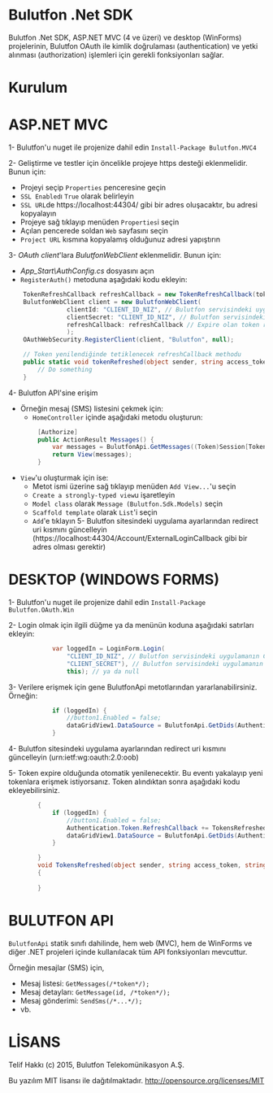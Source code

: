 # Bulutfon .Net SDK
 
Bulutfon .Net SDK, ASP.NET MVC (4 ve üzeri) ve desktop (WinForms) projelerinin, Bulutfon OAuth ile kimlik doğrulaması (authentication) ve yetki alınması (authorization) işlemleri için gerekli fonksiyonları sağlar.

# Kurulum


# ASP.NET MVC

1- Bulutfon'u nuget ile projenize dahil edin ```Install-Package Bulutfon.MVC4```

2- Geliştirme ve testler için öncelikle projeye https desteği eklenmelidir. Bunun için:
  * Projeyi seçip ```Properties``` penceresine geçin
  * ```SSL Enabled```ı ```True``` olarak belirleyin
  * ```SSL URL```de https://localhost:44304/ gibi bir adres oluşacaktır, bu adresi kopyalayın
  * Projeye sağ tıklayıp menüden ```Properties```i seçin
  * Açılan pencerede soldan ```Web``` sayfasını seçin
  * ```Project URL``` kısmına kopyalamış olduğunuz adresi yapıştırın

3- *OAuth client*'lara *BulutfonWebClient* eklenmelidir. Bunun için:
  * *App_Start\AuthConfig.cs* dosyasını açın
  * ```RegisterAuth()``` metoduna aşağıdaki kodu ekleyin:
``` csharp
	TokenRefreshCallback refreshCallback = new TokenRefreshCallback(tokenRefreshed);
	BulutfonWebClient client = new BulutfonWebClient(
                clientId: "CLIENT_ID_NIZ", // Bulutfon servisindeki uygulamanın Client ID'si
                clientSecret: "CLIENT_ID_NIZ", // Bulutfon servisindeki uygulamanın Client Secret'ı 
				refreshCallback: refreshCallback // Expire olan token refreshlendiğinde tetiklenecek method. Kullanmayacaksanız null değer gönderebilirsiniz. 
				);
    OAuthWebSecurity.RegisterClient(client, "Bulutfon", null);

```

``` csharp
	// Token yenilendiğinde tetiklenecek refreshCallback methodu
	public static void tokenRefreshed(object sender, string access_token, string refreh_token) {
		// Do something
	}

```

4- Bulutfon API'sine erişim
  * Örneğin mesaj (SMS) listesini çekmek için:
    * ```HomeController``` içinde aşağıdaki metodu oluşturun:
``` csharp
        [Authorize]
        public ActionResult Messages() {
            var messages = BulutfonApi.GetMessages((Token)Session[Token.Key]);
            return View(messages);
        }
```
  * ```View```'u oluşturmak için ise:
    * Metot ismi üzerine sağ tıklayıp menüden ```Add View...```'u seçin
    * ```Create a strongly-typed view```u işaretleyin
    * ```Model class``` olarak ```Message (Bulutfon.Sdk.Models)``` seçin
    * ```Scaffold template``` olarak ```List```'i seçin
    * ```Add```'e tıklayın
5- Bulutfon sitesindeki uygulama ayarlarından redirect uri kısmını güncelleyin (https://localhost:44304/Account/ExternalLoginCallback gibi bir adres olması gerektir)

# DESKTOP (WINDOWS FORMS)

1- Bulutfon'u nuget ile projenize dahil edin ```Install-Package Bulutfon.OAuth.Win```

2- Login olmak için ilgili düğme ya da menünün koduna aşağıdaki satırları ekleyin:
``` csharp
            var loggedIn = LoginForm.Login(
                "CLIENT_ID_NIZ", // Bulutfon servisindeki uygulamanın Client ID'si
                "CLIENT_SECRET"), // Bulutfon servisindeki uygulamanın Client Secret'ı
                this); // ya da null
```
3- Verilere erişmek için gene BulutfonApi metotlarından yararlanabilirsiniz. Örneğin:
``` csharp
            if (loggedIn) {
                //button1.Enabled = false;
                dataGridView1.DataSource = BulutfonApi.GetDids(Authentication.Token);
            }
```
4- Bulutfon sitesindeki uygulama ayarlarından redirect uri kısmını güncelleyin (urn:ietf:wg:oauth:2.0:oob)

5- Token expire olduğunda otomatik yenilenecektir. Bu eventı yakalayıp yeni tokenlara erişmek istiyorsanız. Token alındıktan sonra aşağıdaki kodu ekleyebilirsiniz.
``` csharp
		{	
            if (loggedIn) {
                //button1.Enabled = false;
				Authentication.Token.RefreshCallback += TokensRefreshed;
                dataGridView1.DataSource = BulutfonApi.GetDids(Authentication.Token);
            }

		}
		void TokensRefreshed(object sender, string access_token, string refreh_token)
        {
            
        }
```

# BULUTFON API

```BulutfonApi``` statik sınıfı dahilinde, hem web (MVC), hem de WinForms ve diğer .NET projeleri içinde kullanılacak tüm API fonksiyonları mevcuttur.

Örneğin mesajlar (SMS) için,
* Mesaj listesi: ```GetMessages(/*token*/);```
* Mesaj detayları: ```GetMessage(id, /*token*/);```
* Mesaj gönderimi: ```SendSms(/*...*/);```
* vb.

# LİSANS

Telif Hakkı (c) 2015, Bulutfon Telekomünikasyon A.Ş.

Bu yazılım MIT lisansı ile dağıtılmaktadır.
http://opensource.org/licenses/MIT









